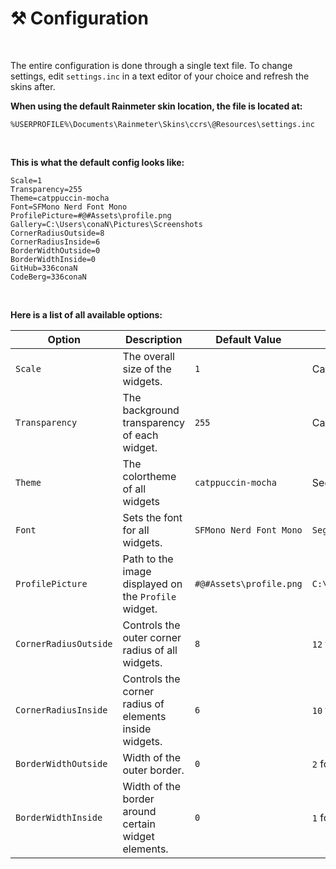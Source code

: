 # ⚒️ Configuration

<br>

The entire configuration is done through a single text file.
To change settings, edit `settings.inc` in a text editor of your choice and refresh the skins after.
<br>

**When using the default Rainmeter skin location, the file is located at:**
```
%USERPROFILE%\Documents\Rainmeter\Skins\ccrs\@Resources\settings.inc
```
<br>

**This is what the default config looks like:**
```
Scale=1
Transparency=255
Theme=catppuccin-mocha
Font=SFMono Nerd Font Mono
ProfilePicture=#@#Assets\profile.png
Gallery=C:\Users\conaN\Pictures\Screenshots
CornerRadiusOutside=8
CornerRadiusInside=6
BorderWidthOutside=0
BorderWidthInside=0
GitHub=336conaN
CodeBerg=336conaN
```
<br>

**Here is a list of all available options:**

| **Option**             | **Description**                                        | **Default Value**          | **Example**                                              |
|------------------------|--------------------------------------------------------|----------------------------|----------------------------------------------------------|
| `Scale`                | The overall size of the widgets.                       | `1`                        | Can range from `0.1` to `99`.                            |
| `Transparency`         | The background transparency of each widget.            | `255`                      | Can range from `0` to `255`.                             |
| `Theme`                | The colortheme of all widgets                          | `catppuccin-mocha`         | See all currently available themes [here](./themes.md).  |
| `Font`                 | Sets the font for all widgets.                         | `SFMono Nerd Font Mono`    | `Segoe UI`                                               |
| `ProfilePicture`       | Path to the image displayed on the `Profile` widget.   | `#@#Assets\profile.png`    | `C:\Users\RickAshley\Pictures\rickroll.png`              |
| `CornerRadiusOutside`  | Controls the outer corner radius of all widgets.       | `8`                        | `12` for more rounded corners.                           |
| `CornerRadiusInside`   | Controls the corner radius of elements inside widgets. | `6`                        | `10` for more rounded elements.                          |
| `BorderWidthOutside`   | Width of the outer border.                             | `0`                        | `2` for a 2px border around all widgets.                 |
| `BorderWidthInside`    | Width of the border around certain widget elements.    | `0`                        | `1` for a 1px border around certain elements.            |
